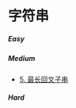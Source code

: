 # 字符串

##### Easy

##### Medium
* [5. 最长回文子串](https://leetcode-cn.com/problems/longest-palindromic-substring/)
##### Hard
